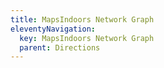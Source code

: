 ```yaml
---
title: MapsIndoors Network Graph
eleventyNavigation:
  key: MapsIndoors Network Graph
  parent: Directions
---
```

